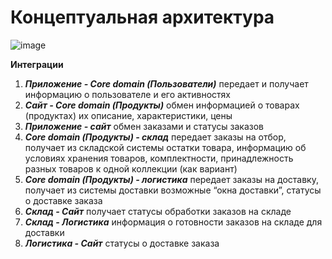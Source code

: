 # Концептуальная архитектура

![image](https://user-images.githubusercontent.com/124265597/217547593-b0c5d5b6-ba1e-4cdb-81db-73f47c1f6f97.png)



**Интеграции**

1. ***Приложение - Core domain (Пользователи)*** передает и получает информацию о пользователе и его активностях
2. ***Сайт - Core domain (Продукты)*** обмен информацией о товарах (продуктах) их описание, характеристики, цены
3. ***Приложение - сайт*** обмен заказами и статусы заказов
4. ***Core domain (Продукты) - склад*** передает заказы на отбор, получает из складской системы остатки товара, информацию об условиях хранения товаров, комплектности, принадлежность разных товаров к одной коллекции (как вариант)
5. ***Core domain (Продукты) - логистика*** передает заказы на доставку, получает из системы доставки возможные “окна доставки”, статусы о доставке заказа
6. ***Склад - Сайт*** получает статусы обработки заказов на складе
7. ***Склад - Логистика*** информация о готовности заказов на складе для доставки
8. ***Логистика - Сайт*** статусы о доставке заказа

